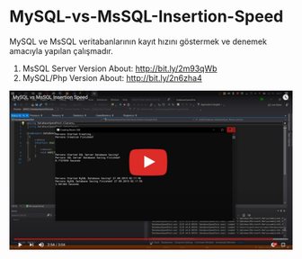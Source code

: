 # MySQL-vs-MsSQL-Insertion-Speed
MySQL ve MsSQL veritabanlarının kayıt hızını göstermek ve denemek amacıyla yapılan çalışmadır.

1. MsSQL Server Version About: http://bit.ly/2m93qWb
2. MySQL/Php Version About: http://bit.ly/2n6zha4


[![Everything Is AWESOME](https://raw.githubusercontent.com/ozanercan/MySQL-vs-MsSQL-Insertion-Speed/master/Ads%C4%B1z.jpg)](https://www.youtube.com/watch?v=YhaDnVBvKmA "MySQL vs MsSQL Insertion Speed")

